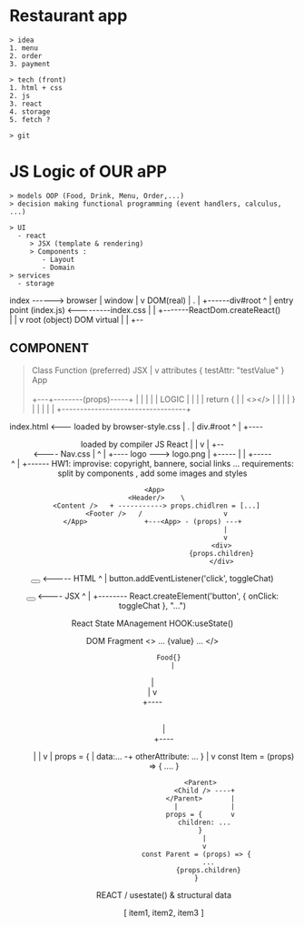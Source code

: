 

# Restaurant app
    > idea
    1. menu 
    2. order
    3. payment

    > tech (front)
    1. html + css
    2. js
    3. react
    4. storage
    5. fetch ?
    
    > git




# JS Logic of OUR aPP
    > models OOP (Food, Drink, Menu, Order,...)
    > decision making functional programming (event handlers, calculus, ...)

    > UI
      - react
         > JSX (template & rendering)
         > Components :
            - Layout
            - Domain
    > services
      - storage







index ------> browser
                |
                window
                |
                v
                DOM(real)
                |
                .
                |
                +------div#root
                            ^
                            | entry point (index.js) <---------index.css
                            |               |
                            +-------ReactDom.createReact()   
                                            |
                                            |
                                            v
                                          root (object) DOM virtual
                                            |
                                            |
                                            +-- <App>



## COMPONENT
> Class
> Function (preferred)
                <App color="red"/>   JSX
                            |
                            v
                       attributes
                       {
                        testAttr: "testValue"
                       }
 App                    
    \
+---+---<Function>-----(props)-----+
|                                  |
|                                  |
|         LOGIC                    |
|                                  |
|          return {                |
|          <></>                   |
|                                  |
|         }                        |
|                                  |
|                                  |
+----------------------------------+
                                         
index.html <--- loaded by browser-style.css
|
.
|
div.#root
  ^
<App>
  |
  +---- <Header>      loaded by compiler JS React
  |       |                   v
  |       +-- <Nav> <---- Nav.css 
  |             ^
  |             +---- logo ---> logo.png
  |
  +-----<Content>
  |
  |
  +-----<Footer>
          ^
          |
          +------ HW1: improvise: copyright, bannere, social links ...
           requirements: split by components  , add some images and styles








    




     <App>
      <Header/>    \
      <Content />   + -----------> props.chidlren = [...]
      <Footer />   /                    v
    </App>              +---<App> - (props) ---+
                                        |
                                        v
                                      <div>
                                      {props.children}
                                      </div>





<button onclick="toggleChat()"></button>   <----- HTML
          ^
          |
          button.addEventListener('click', toggleChat)




<button onClick={toggleChat}></button> <---- JSX
          ^
          |
          +-------- React.createElement('button', {
            onClick: toggleChat
          }, "...")


React State MAnagement
HOOK:useState()


DOM Fragment
  <>
  ...
  {value}
  ...
  </>







            Food{}
              |
<Content />   |      
    |         v       
    +---- <Menu />    
             |        
              +---- <Item />






<Item data={food} otherAttribute={value}/>
        |     |
        v     |
  props = {   |
    data:... -+
    otherAttribute: ...
  }    
    |
    v
const Item =  (props) => {
  ....
}


                      <Parent>
                        <Child /> ----+
                      </Parent>       |
                        |             |
                      props = {       v
                        children: ...
                      }
                        |
                        v
                    const Parent = (props) => {
                          ...
                          {props.children}
                    }
 

 REACT / usestate() & structural data

 [
  item1,
  item2,
  item3
 ]